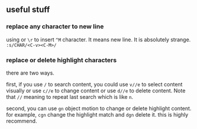## useful stuff

### replace any character to new line
using <C-v><C-M> or `\r` to insert `^M` character. It means new line. 
It is absolutely strange.
`:s/CHAR/<C-v><C-M>/`

### replace or delete highlight characters

there are two ways.

 first, if you use `/` to search content, you could use `v//e` to select content visually or use `c//e` to change content or use `d//e` to delete content. Note that `//` meaning to repeat last search which is like `n`.

second, you can use `gn` object motion to change or delete highlight content. for example, `cgn` change the highlight match and `dgn` delete it. this is highly recommend.

